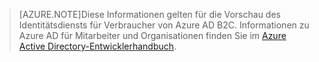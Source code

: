> [AZURE.NOTE]Diese Informationen gelten für die Vorschau des Identitätsdiensts für Verbraucher von Azure AD B2C. Informationen zu Azure AD für Mitarbeiter und Organisationen finden Sie im [Azure Active Directory-Entwicklerhandbuch](active-directory-developers-guide.md).

<!---HONumber=Sept15_HO3-->